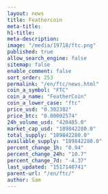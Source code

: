 ```yaml
---
layout: news
title: Feathercoin
meta-title: 
h1-title: 
meta-description: 
image: "/media/19718/ftc.png"
published: true
allow_search_engine: false
sitemap: false
enable_comment: false
sort_order: 253
permalink: "/en/ftc/news.html"
coin_a_symbol: "FTC"
coin_a_name: "FeatherCoin"
coin_a_lower_case: "ftc"
price_usd: "0.302382"
price_btc: "0.00002574"
24h_volume_usd: "420485.0"
market_cap_usd: "189842280.0"
total_supply: "189842280.0"
available_supply: "189842280.0"
percent_change_1h: "0.94"
percent_change_24h: "10.7"
percent_change_7d: "-4.37"
last_updated: "1517140741"
parent-url: "/en/ftc/"
author: Sam
---
```


